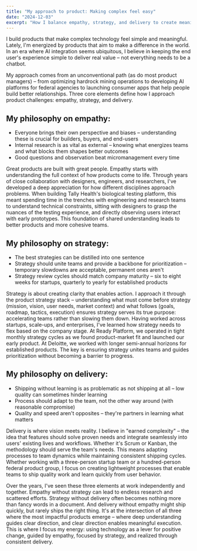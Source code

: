```yaml
---
title: "My approach to product: Making complex feel easy"
date: "2024-12-03"
excerpt: "How I balance empathy, strategy, and delivery to create meaningful user experiences."
---
```


I build products that make complex technology feel simple and meaningful. Lately, I'm energized by products that aim to make a difference in the world. In an era where AI integration seems ubiquitous, I believe in keeping the end user's experience simple to deliver real value – not everything needs to be a chatbot.

My approach comes from an unconventional path (as do most product managers) – from optimizing hardrock mining operations to developing AI platforms for federal agencies to launching consumer apps that help people build better relationships. Three core elements define how I approach product challenges: empathy, strategy, and delivery.

## My philosophy on empathy:

- Everyone brings their own perspective and biases – understanding these is crucial for builders, buyers, and end-users
- Internal research is as vital as external – knowing what energizes teams and what blocks them shapes better outcomes
- Good questions and observation beat micromanagement every time

Great products are built with great people. Empathy starts with understanding the full context of how products come to life. Through years of close collaboration with designers, engineers, and researchers, I've developed a deep appreciation for how different disciplines approach problems. When building Tally Health's biological testing platform, this meant spending time in the trenches with engineering and research teams to understand technical constraints, sitting with designers to grasp the nuances of the testing experience, and directly observing users interact with early prototypes. This foundation of shared understanding leads to better products and more cohesive teams.

## My philosophy on strategy:

- The best strategies can be distilled into one sentence
- Strategy should unite teams and provide a backbone for prioritization – temporary slowdowns are acceptable, permanent ones aren't
- Strategy review cycles should match company maturity – six to eight weeks for startups, quarterly to yearly for established products

Strategy is about creating clarity that enables action. I approach it through the product strategy stack – understanding what must come before strategy (mission, vision, user needs, market context) and what follows (goals, roadmap, tactics, execution) ensures strategy serves its true purpose: accelerating teams rather than slowing them down. Having worked across startups, scale-ups, and enterprises, I've learned how strategy needs to flex based on the company stage. At Ready Platform, we operated in tight monthly strategy cycles as we found product-market fit and launched our early product. At Deloitte, we worked with longer semi-annual horizons for established products. The key is ensuring strategy unites teams and guides prioritization without becoming a barrier to progress.

## My philosophy on delivery:

- Shipping without learning is as problematic as not shipping at all – low quality can sometimes hinder learning
- Process should adapt to the team, not the other way around (with reasonable compromise)
- Quality and speed aren't opposites – they're partners in learning what matters

Delivery is where vision meets reality. I believe in "earned complexity" – the idea that features should solve proven needs and integrate seamlessly into users' existing lives and workflows. Whether it's Scrum or Kanban, the methodology should serve the team's needs. This means adapting processes to team dynamics while maintaining consistent shipping cycles. Whether working with a three-person startup team or a hundred-person federal product group, I focus on creating lightweight processes that enable teams to ship quality work and learn quickly from user behavior.

Over the years, I've seen these three elements at work independently and together. Empathy without strategy can lead to endless research and scattered efforts. Strategy without delivery often becomes nothing more than fancy words in a document. And delivery without empathy might ship quickly, but rarely ships the right thing. It's at the intersection of all three where the most impactful products emerge – where deep understanding guides clear direction, and clear direction enables meaningful execution. This is where I focus my energy: using technology as a lever for positive change, guided by empathy, focused by strategy, and realized through consistent delivery.